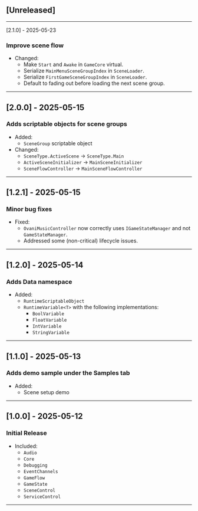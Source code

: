 ## [Unreleased]
---

[2.1.0] - 2025-05-23
### Improve scene flow
- Changed:
  - Make `Start` and `Awake` in `GameCore` virtual.
  - Serialize `MainMenuSceneGroupIndex` in `SceneLoader`.
  - Serialize `FirstGameSceneGroupIndex` in `SceneLoader`.
  - Default to fading out before loading the next scene group.

---

## [2.0.0] - 2025-05-15
### Adds scriptable objects for scene groups
- Added:
  - `SceneGroup` scriptable object
- Changed:
  - `SceneType.ActiveScene` -> `SceneType.Main`
  - `ActiveSceneInitializer` -> `MainSceneInitializer`
  - `SceneFlowController` -> `MainSceneFlowController`

---

## [1.2.1] - 2025-05-15
### Minor bug fixes
- Fixed:
  - `OvaniMusicController` now correctly uses `IGameStateManager` and not `GameStateManager`.
  - Addressed some (non-critical) lifecycle issues.

---

## [1.2.0] - 2025-05-14
### Adds Data namespace
- Added:
  - `RuntimeScriptableObject`
  - `RuntimeVariable<T>` with the following implementations:
    - `BoolVariable`
    - `FloatVariable`
    - `IntVariable`
    - `StringVariable`

---

## [1.1.0] - 2025-05-13
### Adds demo sample under the Samples tab
- Added:
  - Scene setup demo

---

## [1.0.0] - 2025-05-12
### Initial Release
- Included:
  - `Audio`
  - `Core`
  - `Debugging`
  - `EventChannels`
  - `GameFlow`
  - `GameState`
  - `SceneControl`
  - `ServiceControl`

---